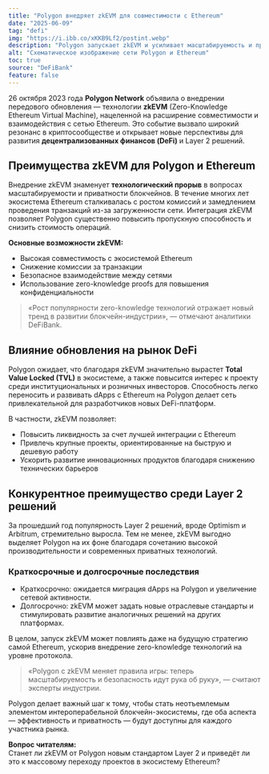 ```yaml
---
title: "Polygon внедряет zkEVM для совместимости с Ethereum"
date: "2025-06-09"
tag: "defi"
img: "https://i.ibb.co/xKKB9Lf2/postint.webp"
description: "Polygon запускает zkEVM и усиливает масштабируемость и приватность в DeFi"
alt: "Схематическое изображение сети Polygon и Ethereum"
toc: true
source: "DeFiBank"
feature: false
---
```


26 октября 2023 года **Polygon Network** объявила о внедрении передового обновления — технологии **zkEVM** (Zero-Knowledge Ethereum Virtual Machine), нацеленной на расширение совместимости и взаимодействия с сетью Ethereum. Это событие вызвало широкий резонанс в криптосообществе и открывает новые перспективы для развития **децентрализованных финансов (DeFi)** и Layer 2 решений.

## Преимущества zkEVM для Polygon и Ethereum

Внедрение zkEVM знаменует **технологический прорыв** в вопросах масштабируемости и приватности блокчейнов. В течение многих лет экосистема Ethereum сталкивалась с ростом комиссий и замедлением проведения транзакций из-за загруженности сети. Интеграция zkEVM позволяет Polygon существенно повысить пропускную способность и снизить стоимость операций.

**Основные возможности zkEVM:**

- Высокая совместимость с экосистемой Ethereum
- Снижение комиссии за транзакции
- Безопасное взаимодействие между сетями
- Использование zero-knowledge proofs для повышения конфиденциальности

> «Рост популярности zero-knowledge технологий отражает новый тренд в развитии блокчейн-индустрии», — отмечают аналитики DeFiBank.

## Влияние обновления на рынок DeFi

Polygon ожидает, что благодаря zkEVM значительно вырастет **Total Value Locked (TVL)** в экосистеме, а также повысится интерес к проекту среди институциональных и розничных инвесторов. Способность легко переносить и развивать dApps с Ethereum на Polygon делает сеть привлекательной для разработчиков новых DeFi-платформ.

В частности, zkEVM позволяет:

- Повысить ликвидность за счет лучшей интеграции с Ethereum
- Привлечь крупные проекты, ориентированные на быструю и дешевую работу
- Ускорить развитие инновационных продуктов благодаря снижению технических барьеров

## Конкурентное преимущество среди Layer 2 решений

За прошедший год популярность Layer 2 решений, вроде Optimism и Arbitrum, стремительно выросла. Тем не менее, zkEVM выгодно выделяет Polygon на их фоне благодаря сочетанию высокой производительности и современных приватных технологий.

### Краткосрочные и долгосрочные последствия

- Краткосрочно: ожидается миграция dApps на Polygon и увеличение сетевой активности.
- Долгосрочно: zkEVM может задать новые отраслевые стандарты и стимулировать развитие аналогичных решений на других платформах.

В целом, запуск zkEVM может повлиять даже на будущую стратегию самой Ethereum, ускорив внедрение zero-knowledge технологий на уровне протокола.

> «Polygon с zkEVM меняет правила игры: теперь масштабируемость и безопасность идут рука об руку», — считают эксперты индустрии.

Polygon делает важный шаг к тому, чтобы стать неотъемлемым элементом интероперабельной блокчейн-экосистемы, где оба аспекта — эффективность и приватность — будут доступны для каждого участника рынка.

**Вопрос читателям:**  
Станет ли zkEVM от Polygon новым стандартом Layer 2 и приведёт ли это к массовому переходу проектов в экосистему Ethereum?